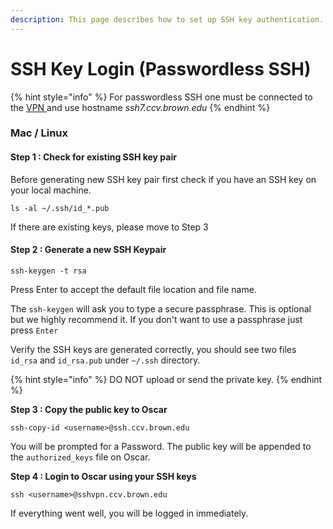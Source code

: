 ```yaml
---
description: This page describes how to set up SSH key authentication.
---
```


# SSH Key Login \(Passwordless SSH\)

{% hint style="info" %}
For passwordless SSH one must be connected to the [VPN ](http://vpn.brown.edu)and use hostname _ssh7.ccv.brown.edu_
{% endhint %}

### Mac / Linux 

#### Step 1 : Check for existing SSH key pair

Before generating new SSH key pair first check if you have an SSH key on your local machine. 

```text
ls -al ~/.ssh/id_*.pub
```

If there are existing keys, please move to Step 3

#### Step 2 : Generate a new SSH Keypair

```text
ssh-keygen -t rsa
```

Press Enter to accept the default file location and file name. 

The `ssh-keygen` will ask you to type a secure passphrase. This is optional but we highly recommend it. If you don't want to use a passphrase just press `Enter`

Verify the SSH keys are generated correctly, you should see two files `id_rsa` and `id_rsa.pub` under `~/.ssh` directory.

{% hint style="info" %}
DO NOT upload or send the private key. 
{% endhint %}

**Step 3 : Copy the public key to Oscar**

```text
ssh-copy-id <username>@ssh.ccv.brown.edu
```

You will be prompted for a Password. The public key will be appended to the `authorized_keys` file on Oscar. 

**Step 4 : Login to Oscar using your SSH keys** 

```text
ssh <username>@sshvpn.ccv.brown.edu
```

If everything went well, you will be logged in immediately. 





